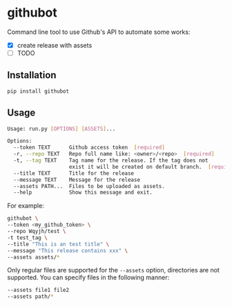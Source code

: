 # githubot

Command line tool to use Github's API to automate some works:

- [x] create release with assets
- [ ] TODO

## Installation

```bash
pip install githubot
```

## Usage

```bash
Usage: run.py [OPTIONS] [ASSETS]...

Options:
  --token TEXT      Github access token  [required]
  -r, --repo TEXT   Repo full name like: <owner>/<repo>  [required]
  -t, --tag TEXT    Tag name for the release. If the tag does not
                    exist it will be created on default branch.  [required]
  --title TEXT      Title for the release
  --message TEXT    Message for the release
  --assets PATH...  Files to be uploaded as assets.
  --help            Show this message and exit.
```

For example:

```bash
githubot \
--token <my_github_token> \
--repo Wqyjh/test \
-t test_tag \
--title "This is an test title" \
--message "This release contains xxx" \
--assets assets/*
```

Only regular files are supported for the `--assets` option, directories are not supported.
You can specify files in the following manner:

```bash
--assets file1 file2
--assets path/*
```